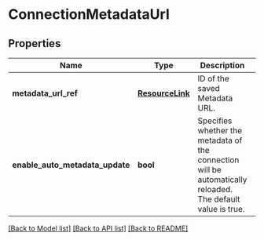# ConnectionMetadataUrl

## Properties
Name | Type | Description | Notes
------------ | ------------- | ------------- | -------------
**metadata_url_ref** | [**ResourceLink**](ResourceLink.md) | ID of the saved Metadata URL. | 
**enable_auto_metadata_update** | **bool** | Specifies whether the metadata of the connection will be automatically reloaded. The default value is true. | [optional] 

[[Back to Model list]](../README.md#documentation-for-models) [[Back to API list]](../README.md#documentation-for-api-endpoints) [[Back to README]](../README.md)


